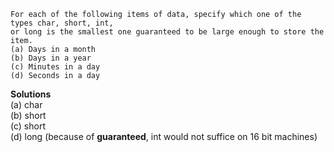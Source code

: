 ```
For each of the following items of data, specify which one of the types char, short, int,
or long is the smallest one guaranteed to be large enough to store the item.
(a) Days in a month
(b) Days in a year
(c) Minutes in a day
(d) Seconds in a day
```

**Solutions**  
(a) char  
(b) short  
(c) short  
(d) long (because of **guaranteed**, int would not suffice on 16 bit machines)
